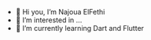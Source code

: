 - 👋 Hi you, I’m Najoua ElFethi
- 👀 I’m interested in ...
- 🌱 I’m currently learning Dart and Flutter

<!---
najouaelfethi/najouaelfethi is a ✨ special ✨ repository because its `README.md` (this file) appears on your GitHub profile.
You can click the Preview link to take a look at your changes.
--->
